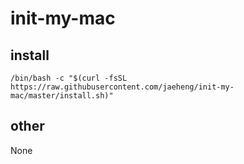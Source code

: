 # init-my-mac

## install

```
/bin/bash -c "$(curl -fsSL https://raw.githubusercontent.com/jaeheng/init-my-mac/master/install.sh)"
```

## other

None